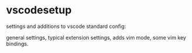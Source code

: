 # vscodesetup

settings and additions to vscode standard config:

general settings,
typical extension settings,
adds vim mode,
some vim key bindings.
